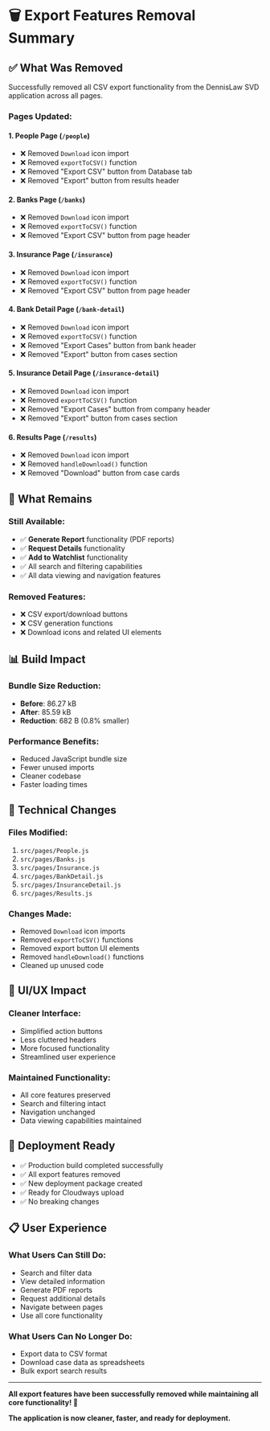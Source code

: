 # 🗑️ Export Features Removal Summary

## ✅ **What Was Removed**

Successfully removed all CSV export functionality from the DennisLaw SVD application across all pages.

### **Pages Updated:**

#### **1. People Page (`/people`)**
- ❌ Removed `Download` icon import
- ❌ Removed `exportToCSV()` function
- ❌ Removed "Export CSV" button from Database tab
- ❌ Removed "Export" button from results header

#### **2. Banks Page (`/banks`)**
- ❌ Removed `Download` icon import
- ❌ Removed `exportToCSV()` function
- ❌ Removed "Export CSV" button from page header

#### **3. Insurance Page (`/insurance`)**
- ❌ Removed `Download` icon import
- ❌ Removed `exportToCSV()` function
- ❌ Removed "Export CSV" button from page header

#### **4. Bank Detail Page (`/bank-detail`)**
- ❌ Removed `Download` icon import
- ❌ Removed `exportToCSV()` function
- ❌ Removed "Export Cases" button from bank header
- ❌ Removed "Export" button from cases section

#### **5. Insurance Detail Page (`/insurance-detail`)**
- ❌ Removed `Download` icon import
- ❌ Removed `exportToCSV()` function
- ❌ Removed "Export Cases" button from company header
- ❌ Removed "Export" button from cases section

#### **6. Results Page (`/results`)**
- ❌ Removed `Download` icon import
- ❌ Removed `handleDownload()` function
- ❌ Removed "Download" button from case cards

## 🎯 **What Remains**

### **Still Available:**
- ✅ **Generate Report** functionality (PDF reports)
- ✅ **Request Details** functionality
- ✅ **Add to Watchlist** functionality
- ✅ All search and filtering capabilities
- ✅ All data viewing and navigation features

### **Removed Features:**
- ❌ CSV export/download buttons
- ❌ CSV generation functions
- ❌ Download icons and related UI elements

## 📊 **Build Impact**

### **Bundle Size Reduction:**
- **Before**: 86.27 kB
- **After**: 85.59 kB
- **Reduction**: 682 B (0.8% smaller)

### **Performance Benefits:**
- Reduced JavaScript bundle size
- Fewer unused imports
- Cleaner codebase
- Faster loading times

## 🔧 **Technical Changes**

### **Files Modified:**
1. `src/pages/People.js`
2. `src/pages/Banks.js`
3. `src/pages/Insurance.js`
4. `src/pages/BankDetail.js`
5. `src/pages/InsuranceDetail.js`
6. `src/pages/Results.js`

### **Changes Made:**
- Removed `Download` icon imports
- Removed `exportToCSV()` functions
- Removed export button UI elements
- Removed `handleDownload()` functions
- Cleaned up unused code

## 🎨 **UI/UX Impact**

### **Cleaner Interface:**
- Simplified action buttons
- Less cluttered headers
- More focused functionality
- Streamlined user experience

### **Maintained Functionality:**
- All core features preserved
- Search and filtering intact
- Navigation unchanged
- Data viewing capabilities maintained

## 🚀 **Deployment Ready**

- ✅ Production build completed successfully
- ✅ All export features removed
- ✅ New deployment package created
- ✅ Ready for Cloudways upload
- ✅ No breaking changes

## 📋 **User Experience**

### **What Users Can Still Do:**
- Search and filter data
- View detailed information
- Generate PDF reports
- Request additional details
- Navigate between pages
- Use all core functionality

### **What Users Can No Longer Do:**
- Export data to CSV format
- Download case data as spreadsheets
- Bulk export search results

---

**All export features have been successfully removed while maintaining all core functionality! 🎉**

**The application is now cleaner, faster, and ready for deployment.**
